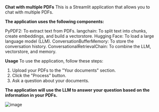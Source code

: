 **Chat with multiple PDFs**
This is a Streamlit application that allows you to chat with multiple PDFs. 

**The application uses the following components:**

PyPDF2: To extract text from PDFs.
langchain: To split text into chunks, create embeddings, and build a vectorstore.
Hugging Face: To load a large language model (LLM).
ConversationBufferMemory: To store the conversation history.
ConversationalRetrievalChain: To combine the LLM, vectorstore, and memory.


**Usage**
To use the application, follow these steps:

1. Upload your PDFs to the "Your documents" section.
2. Click the "Process" button.
3. Ask a question about your documents.

**The application will use the LLM to answer your question based on the information in your PDFs.**

![image](https://github.com/ananthanarayanan431/The-Grand-Complete-Data-Science-Materials/assets/125557793/55672a4f-d74b-4e31-bf31-5e0dab4cd9b0)

